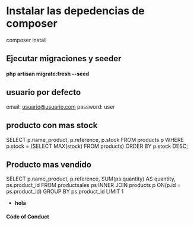 # Instalar las depedencias de composer
composer install



## Ejecutar migraciones y seeder
#### php artisan migrate:fresh --seed

## usuario por defecto
 email: usuario@usuario.com
 password: user



##

## producto con mas stock
SELECT p.name_product, p.reference, p.stock FROM products p
WHERE p.stock = (SELECT MAX(stock) FROM products)
ORDER BY p.stock DESC;

## Producto mas vendido
SELECT p.name_product, p.reference, SUM(ps.quantity) AS quantity, ps.product_id FROM productsales ps
INNER JOIN products p ON(p.id = ps.product_id)
GROUP BY ps.product_id LIMIT 1

- **hola**

#### Code of Conduct


